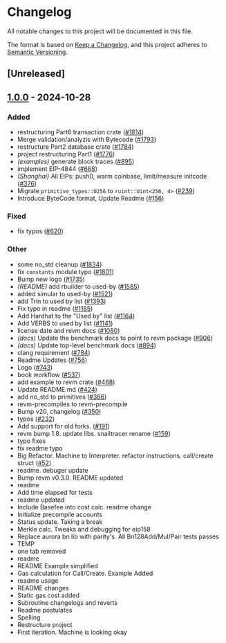 # Changelog

All notable changes to this project will be documented in this file.

The format is based on [Keep a Changelog](https://keepachangelog.com/en/1.0.0/),
and this project adheres to [Semantic Versioning](https://semver.org/spec/v2.0.0.html).

## [Unreleased]

## [1.0.0](https://github.com/minaminao/revm/releases/tag/revm-bytecode-v1.0.0) - 2024-10-28

### Added

- restructuring Part6 transaction crate ([#1814](https://github.com/minaminao/revm/pull/1814))
- Merge validation/analyzis with Bytecode ([#1793](https://github.com/minaminao/revm/pull/1793))
- restructure Part2 database crate ([#1784](https://github.com/minaminao/revm/pull/1784))
- project restructuring Part1 ([#1776](https://github.com/minaminao/revm/pull/1776))
- *(examples)* generate block traces ([#895](https://github.com/minaminao/revm/pull/895))
- implement EIP-4844 ([#668](https://github.com/minaminao/revm/pull/668))
- *(Shanghai)* All EIPs: push0, warm coinbase, limit/measure initcode ([#376](https://github.com/minaminao/revm/pull/376))
- Migrate `primitive_types::U256` to `ruint::Uint<256, 4>` ([#239](https://github.com/minaminao/revm/pull/239))
- Introduce ByteCode format, Update Readme ([#156](https://github.com/minaminao/revm/pull/156))

### Fixed

- fix typos ([#620](https://github.com/minaminao/revm/pull/620))

### Other

- some no_std cleanup ([#1834](https://github.com/minaminao/revm/pull/1834))
- fix `constants` module typo ([#1801](https://github.com/minaminao/revm/pull/1801))
- Bump new logo ([#1735](https://github.com/minaminao/revm/pull/1735))
- *(README)* add rbuilder to used-by ([#1585](https://github.com/minaminao/revm/pull/1585))
- added simular to used-by ([#1521](https://github.com/minaminao/revm/pull/1521))
- add Trin to used by list ([#1393](https://github.com/minaminao/revm/pull/1393))
- Fix typo in readme ([#1185](https://github.com/minaminao/revm/pull/1185))
- Add Hardhat to the "Used by" list ([#1164](https://github.com/minaminao/revm/pull/1164))
- Add VERBS to used by list ([#1141](https://github.com/minaminao/revm/pull/1141))
- license date and revm docs ([#1080](https://github.com/minaminao/revm/pull/1080))
- *(docs)* Update the benchmark docs to point to revm package ([#906](https://github.com/minaminao/revm/pull/906))
- *(docs)* Update top-level benchmark docs ([#894](https://github.com/minaminao/revm/pull/894))
- clang requirement ([#784](https://github.com/minaminao/revm/pull/784))
- Readme Updates ([#756](https://github.com/minaminao/revm/pull/756))
- Logo ([#743](https://github.com/minaminao/revm/pull/743))
- book workflow ([#537](https://github.com/minaminao/revm/pull/537))
- add example to revm crate ([#468](https://github.com/minaminao/revm/pull/468))
- Update README.md ([#424](https://github.com/minaminao/revm/pull/424))
- add no_std to primitives ([#366](https://github.com/minaminao/revm/pull/366))
- revm-precompiles to revm-precompile
- Bump v20, changelog ([#350](https://github.com/minaminao/revm/pull/350))
- typos ([#232](https://github.com/minaminao/revm/pull/232))
- Add support for old forks. ([#191](https://github.com/minaminao/revm/pull/191))
- revm bump 1.8. update libs. snailtracer rename ([#159](https://github.com/minaminao/revm/pull/159))
- typo fixes
- fix readme typo
- Big Refactor. Machine to Interpreter. refactor instructions. call/create struct ([#52](https://github.com/minaminao/revm/pull/52))
- readme. debuger update
- Bump revm v0.3.0. README updated
- readme
- Add time elapsed for tests
- readme updated
- Include Basefee into cost calc. readme change
- Initialize precompile accounts
- Status update. Taking a break
- Merkle calc. Tweaks and debugging for eip158
- Replace aurora bn lib with parity's. All Bn128Add/Mul/Pair tests passes
- TEMP
- one tab removed
- readme
- README Example simplified
- Gas calculation for Call/Create. Example Added
- readme usage
- README changes
- Static gas cost added
- Subroutine changelogs and reverts
- Readme postulates
- Spelling
- Restructure project
- First iteration. Machine is looking okay

